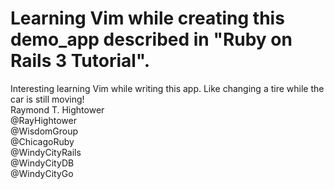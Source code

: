 # Learning Vim while creating this demo\_app described in "Ruby on Rails 3 Tutorial".

Interesting learning Vim while writing this app. Like changing a tire
while the car is still moving!
<br/>
Raymond T. Hightower<br/>
@RayHightower<br/>
@WisdomGroup<br/>
@ChicagoRuby<br/>
@WindyCityRails<br/>
@WindyCityDB<br/>
@WindyCityGo<br/>

